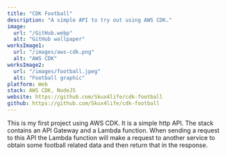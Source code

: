 ```yaml
---
title: "CDK Football"
description: "A simple API to try out using AWS CDK."
image:
  url: "/GitHub.webp"
  alt: "GitHub wallpaper"
worksImage1:
  url: "/images/aws-cdk.png"
  alt: "AWS CDK"
worksImage2:
  url: "/images/football.jpeg"
  alt: "Football graphic"
platform: Web
stack: AWS CDK, NodeJS
website: https://github.com/Skux4life/cdk-football
github: https://github.com/Skux4life/cdk-football
---
```


This is my first project using AWS CDK. It is a simple http API. The stack contains an API Gateway and a Lambda function.
When sending a request to this API the Lambda function will make a request to another service to obtain some football related data and then return that in the response.
